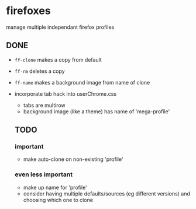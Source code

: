 # firefoxes
manage multiple independant firefox profiles

## DONE
- `ff-clone`  makes a copy from default
- `ff-rm`     deletes a copy
- `ff-name`   makes a background image from name of clone
- incorporate tab hack into userChrome.css
  - tabs are multirow
  - background image (like a theme) has name of 'mega-profile'


  ## TODO

  ### important
  - make auto-clone on non-existing 'profile'

  ### even less important
  - make up name for 'profile'
  - consider having multiple defaults/sources (eg different versions) and choosing which one to clone


